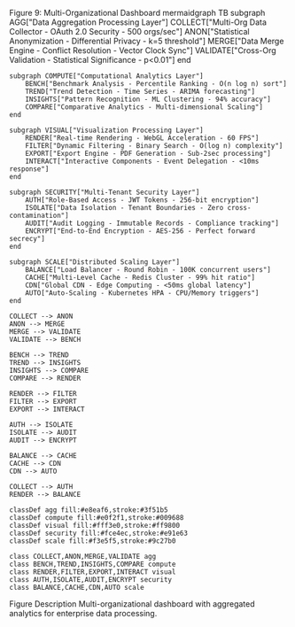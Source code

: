 Figure 9: Multi-Organizational Dashboard
mermaidgraph TB
    subgraph AGG["Data Aggregation Processing Layer"]
        COLLECT["Multi-Org Data Collector - OAuth 2.0 Security - 500 orgs/sec"]
        ANON["Statistical Anonymization - Differential Privacy - k=5 threshold"]
        MERGE["Data Merge Engine - Conflict Resolution - Vector Clock Sync"]
        VALIDATE["Cross-Org Validation - Statistical Significance - p<0.01"]
    end
    
    subgraph COMPUTE["Computational Analytics Layer"]
        BENCH["Benchmark Analysis - Percentile Ranking - O(n log n) sort"]
        TREND["Trend Detection - Time Series - ARIMA forecasting"]
        INSIGHTS["Pattern Recognition - ML Clustering - 94% accuracy"]
        COMPARE["Comparative Analytics - Multi-dimensional Scaling"]
    end
    
    subgraph VISUAL["Visualization Processing Layer"]
        RENDER["Real-time Rendering - WebGL Acceleration - 60 FPS"]
        FILTER["Dynamic Filtering - Binary Search - O(log n) complexity"]
        EXPORT["Export Engine - PDF Generation - Sub-2sec processing"]
        INTERACT["Interactive Components - Event Delegation - <10ms response"]
    end
    
    subgraph SECURITY["Multi-Tenant Security Layer"]
        AUTH["Role-Based Access - JWT Tokens - 256-bit encryption"]
        ISOLATE["Data Isolation - Tenant Boundaries - Zero cross-contamination"]
        AUDIT["Audit Logging - Immutable Records - Compliance tracking"]
        ENCRYPT["End-to-End Encryption - AES-256 - Perfect forward secrecy"]
    end
    
    subgraph SCALE["Distributed Scaling Layer"]
        BALANCE["Load Balancer - Round Robin - 100K concurrent users"]
        CACHE["Multi-Level Cache - Redis Cluster - 99% hit ratio"]
        CDN["Global CDN - Edge Computing - <50ms global latency"]
        AUTO["Auto-Scaling - Kubernetes HPA - CPU/Memory triggers"]
    end
    
    COLLECT --> ANON
    ANON --> MERGE
    MERGE --> VALIDATE
    VALIDATE --> BENCH
    
    BENCH --> TREND
    TREND --> INSIGHTS
    INSIGHTS --> COMPARE
    COMPARE --> RENDER
    
    RENDER --> FILTER
    FILTER --> EXPORT
    EXPORT --> INTERACT
    
    AUTH --> ISOLATE
    ISOLATE --> AUDIT
    AUDIT --> ENCRYPT
    
    BALANCE --> CACHE
    CACHE --> CDN
    CDN --> AUTO
    
    COLLECT --> AUTH
    RENDER --> BALANCE
    
    classDef agg fill:#e8eaf6,stroke:#3f51b5
    classDef compute fill:#e0f2f1,stroke:#009688
    classDef visual fill:#fff3e0,stroke:#ff9800
    classDef security fill:#fce4ec,stroke:#e91e63
    classDef scale fill:#f3e5f5,stroke:#9c27b0
    
    class COLLECT,ANON,MERGE,VALIDATE agg
    class BENCH,TREND,INSIGHTS,COMPARE compute
    class RENDER,FILTER,EXPORT,INTERACT visual
    class AUTH,ISOLATE,AUDIT,ENCRYPT security
    class BALANCE,CACHE,CDN,AUTO scale
Figure Description
Multi-organizational dashboard with aggregated analytics for enterprise data processing.
